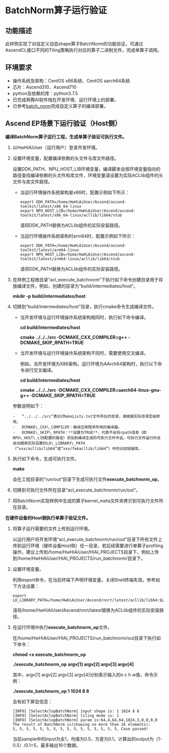 # BatchNorm算子运行验证<a name="ZH-CN_TOPIC_0303909994"></a>

## 功能描述<a name="section5991635141815"></a>

此样例实现了对自定义动态shape算子BatchNorm的功能验证，可通过AscendCL接口不同的Tiling策略执行对应的算子二进制文件，完成单算子调用。

## 环境要求<a name="section15875915982"></a>

-   操作系统及架构：CentOS x86系统、CentOS aarch64系统
-   芯片：Ascend310、Ascend710
-   python及依赖的库：python3.7.5
-   已完成昇腾AI软件栈在开发环境、运行环境上的部署。
-   已参考[batch_norm](https://gitee.com/ascend/samples/tree/master/cplusplus/level1_single_api/4_op_dev/4_other/singleop/tbe/impl)完成自定义算子的编译部署。

## Ascend EP场景下运行验证（Host侧）<a name="section115611114292"></a>

**编译BatchNorm算子运行工程，生成单算子验证可执行文件。**

1. 以HwHiAiUser（运行用户）登录开发环境。

2. 设置环境变量，配置编译依赖的头文件与库文件路径。

   设置DDK\_PATH、NPU\_HOST\_LIB环境变量，编译脚本会按环境变量指向的路径查找编译依赖的头文件和库文件，环境变量请设置为实际ACLlib组件的头文件与库文件路径。

   - 当运行环境操作系统架构是x86时，配置示例如下所示：

     ```
     export DDK_PATH=/home/HwHiAiUser/Ascend/ascend-toolkit/latest/x86_64-linux
     export NPU_HOST_LIB=/home/HwHiAiUser/Ascend/ascend-toolkit/latest/x86_64-linux/acllib/lib64/stub
     ```

     请将DDK_PATH替换为ACLlib组件的实际安装路径。

   - 当运行环境操作系统架构时arm64时，配置示例如下所示：

     ```
     export DDK_PATH=/home/HwHiAiUser/Ascend/ascend-toolkit/latest/arm64-linux
     export NPU_HOST_LIB=/home/HwHiAiUser/Ascend/ascend-toolkit/latest/arm64-linux/acllib/lib64/stub
     ```

     请将DDK_PATH替换为ACLlib组件的实际安装路径。

3. 在样例工程根目录“acl\_execute\_batchnorm”下执行如下命令创建目录用于存放编译文件，例如，创建的目录为“build/intermediates/host“。

   **mkdir -p build/intermediates/host**

4. 切换到“build/intermediates/host”目录，执行cmake命令生成编译文件。

   - 当开发环境与运行环境操作系统架构相同时，执行如下命令编译。

     **cd build/intermediates/host**

     **cmake ../../../src -DCMAKE\_CXX\_COMPILER=g++ -DCMAKE\_SKIP\_RPATH=TRUE**

   - 当开发环境与运行环境操作系统架构不同时，需要使用交叉编译。

     例如，当开发环境为X86架构，运行环境为AArch64架构时，执行以下命令进行交叉编译。

     **cd build/intermediates/host**

     **cmake ../../../src -DCMAKE\_CXX\_COMPILER=aarch64-linux-gnu-g++ -DCMAKE\_SKIP\_RPATH=TRUE**

    参数说明如下：

       -   “../../../src”表示CMakeLists.txt文件所在的目录，请根据实际目录层级修改。
       -   DCMAKE\_CXX\_COMPILER：编译应用程序所用的编译器。
       -   DCMAKE\_SKIP\_RPATH：**设置为TRUE**，代表不会将rpath信息（即NPU\_HOST\_LIB配置的路径）添加到编译生成的可执行文件中去。可执行文件运行时会自动搜索实际设置的LD\_LIBRARY\_PATH（“xxx/acllib/lib64”或“xxx/fwkacllib/lib64”）中的动态链接库。

5. 执行如下命令，生成可执行文件。

   **make**

   会在工程目录的“run/out“目录下生成可执行文件**execute\_batchnorm\_op**。

6. 切换到可执行文件所在目录“acl\_execute\_batchnorm/run/out”。

7. 将BatchNorm实现样例中生成的算子kernel\_meta文件夹拷贝到可执行文件所在目录。

**在硬件设备的Host侧执行单算子验证文件。**

1. 将算子运行需要的文件上传到运行环境。

   以运行用户将开发环境“acl\_execute\_batchnorm/run/out”目录下所有文件上传到运行环境（硬件设备Host侧）任一目录，若后续需要进行单算子profiling操作，建议上传到/home/HwHiAiUser/HIAI\_PROJECTS目录下，例如上传到/home/HwHiAiUser/HIAI\_PROJECTS/run\_batchnorm/目录下。

2. 设置环境变量。

   利用export命令，在当前终端下声明环境变量，关闭Shell终端失效。参考如下方法设置：

   ```
   export LD_LIBRARY_PATH=/home/HwHiAiUser/Ascend/nnrt/latest/acllib/lib64:$LD_LIBRARY_PATH
   ```

   请将/home/HwHiAiUser/Ascend/nnrt/latest替换为ACLlib组件的实际安装路径。

3. 在运行环境中执行**execute\_batchnorm\_op**文件。

   在/home/HwHiAiUser/HIAI\_PROJECTS/run\_batchnorm/out目录下执行如下命令：

   **chmod +x execute\_batchnorm\_op**

   **./execute\_batchnorm\_op** **argv\[1\] argv\[2\] argv\[3\] argv\[4\]**

   其中，argv\[1\] argv\[2\] argv\[3\] argv\[4\]分别表示输入的n c h w值，命令示例：

   **./execute\_batchnorm\_op 1 1024 8 8**

   会有如下屏显信息：

   ```
   [INFO] [SelectAclopBatchNorm] input shape is: 1 1024 8 8
   [INFO] [SelectAclopBatchNorm] tiling mode is: 1
   [INFO] [SelectAclopBatchNorm] param is:64,4,64,64,1024,3,0,0,0,0
   The result of BatchNorm is(showing no more than 16 elements):
   5, 5, 5, 5, 5, 5, 5, 5, 5, 5, 5, 5, 5, 5, 5, 5, Case passed!
   ```

   当前sample中的input为全1，均值为0.5，方差为0.1，计算出的output为（1-0.5）/0.1=5，最多输出16个数据。

